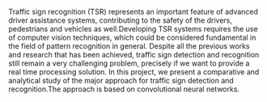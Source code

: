 Traffic sign recognition (TSR) represents an important feature of advanced driver assistance systems, contributing to the safety of the drivers,
pedestrians and vehicles as well.Developing TSR systems requires the use of computer vision techniques, which could be considered fundamental in
the field of pattern recognition in general. Despite all the previous works and research that has been achieved, traffic sign detection and 
recognition still remain a very challenging problem, precisely if we want to provide a real time processing solution. In this project, we present a 
comparative and analytical study of the major approach for traffic sign detection and recognition.The approach is based on convolutional neural networks.
